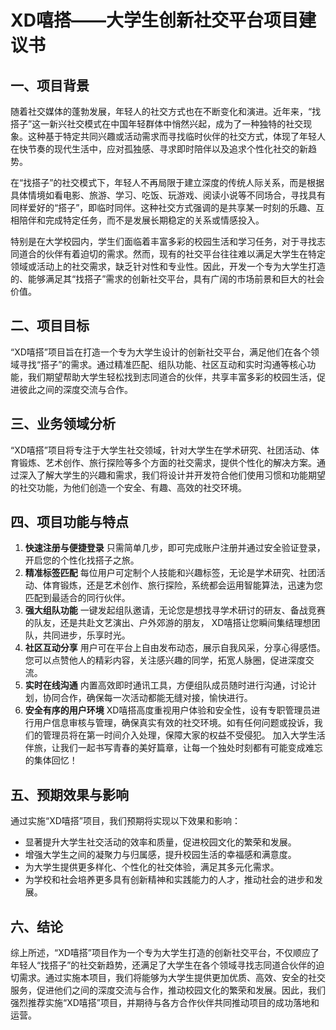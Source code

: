 # **XD嘻搭——大学生创新社交平台项目建议书**

## **一、项目背景**

随着社交媒体的蓬勃发展，年轻人的社交方式也在不断变化和演进。近年来，“找搭子”这一新兴社交模式在中国年轻群体中悄然兴起，成为了一种独特的社交现象。这种基于特定共同兴趣或活动需求而寻找临时伙伴的社交方式，体现了年轻人在快节奏的现代生活中，应对孤独感、寻求即时陪伴以及追求个性化社交的新趋势。

在“找搭子”的社交模式下，年轻人不再局限于建立深度的传统人际关系，而是根据具体情境如看电影、旅游、学习、吃饭、玩游戏、阅读小说等不同场合，寻找具有同样爱好的“搭子”，即临时同伴。这种社交方式强调的是共享某一时刻的乐趣、互相陪伴和完成特定任务，而不是发展长期稳定的关系或情感投入。

特别是在大学校园内，学生们面临着丰富多彩的校园生活和学习任务，对于寻找志同道合的伙伴有着迫切的需求。然而，现有的社交平台往往难以满足大学生在特定领域或活动上的社交需求，缺乏针对性和专业性。因此，开发一个专为大学生打造的、能够满足其“找搭子”需求的创新社交平台，具有广阔的市场前景和巨大的社会价值。

## **二、项目目标**

“XD嘻搭”项目旨在打造一个专为大学生设计的创新社交平台，满足他们在各个领域寻找“搭子”的需求。通过精准匹配、组队功能、社区互动和实时沟通等核心功能，我们期望帮助大学生轻松找到志同道合的伙伴，共享丰富多彩的校园生活，促进彼此之间的深度交流与合作。

## **三、业务领域分析**

“XD嘻搭”项目将专注于大学生社交领域，针对大学生在学术研究、社团活动、体育锻炼、艺术创作、旅行探险等多个方面的社交需求，提供个性化的解决方案。通过深入了解大学生的兴趣和需求，我们将设计并开发符合他们使用习惯和功能期望的社交功能，为他们创造一个安全、有趣、高效的社交环境。

## **四、项目功能与特点**

1. **快速注册与便捷登录** 只需简单几步，即可完成账户注册并通过安全验证登录，开启您的个性化找搭子之旅。
2. **精准标签匹配** 每位用户可定制个人技能和兴趣标签，无论是学术研究、社团活动、体育锻炼，还是艺术创作、旅行探险，系统都会运用智能算法，迅速为您匹配到最适合的同行伙伴。
3. **强大组队功能** 一键发起组队邀请，无论您是想找寻学术研讨的研友、备战竞赛的队友，还是共赴文艺演出、户外郊游的朋友， XD嘻搭让您瞬间集结理想团队，共同进步，乐享时光。
4. **社区互动分享** 用户可在平台上自由发布动态，展示自我风采，分享心得感悟。您可以点赞他人的精彩内容，关注感兴趣的同学，拓宽人脉圈，促进深度交流。
5. **实时在线沟通** 内置高效即时通讯工具，方便组队成员随时进行沟通，讨论计划，协同合作，确保每一次活动都能无缝对接，愉快进行。
6. **安全有序的用户环境** XD嘻搭高度重视用户体验和安全性，设有专职管理员进行用户信息审核与管理，确保真实有效的社交环境。如有任何问题或投诉，我们的管理员将在第一时间介入处理，保障大家的权益不受侵犯。 加入大学生活伴旅，让我们一起书写青春的美好篇章，让每一个独处时刻都有可能变成难忘的集体回忆！

## **五、预期效果与影响**

通过实施“XD嘻搭”项目，我们预期将实现以下效果和影响：

- 显著提升大学生社交活动的效率和质量，促进校园文化的繁荣和发展。
- 增强大学生之间的凝聚力与归属感，提升校园生活的幸福感和满意度。
- 为大学生提供更多样化、个性化的社交体验，满足其多元化需求。
- 为学校和社会培养更多具有创新精神和实践能力的人才，推动社会的进步和发展。

## **六、结论**

综上所述，“XD嘻搭”项目作为一个专为大学生打造的创新社交平台，不仅顺应了年轻人“找搭子”的社交新趋势，还满足了大学生在各个领域寻找志同道合伙伴的迫切需求。通过实施本项目，我们将能够为大学生提供更加优质、高效、安全的社交服务，促进他们之间的深度交流与合作，推动校园文化的繁荣和发展。因此，我们强烈推荐实施“XD嘻搭”项目，并期待与各方合作伙伴共同推动项目的成功落地和运营。